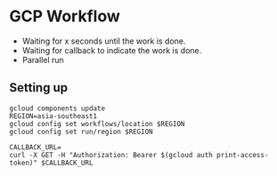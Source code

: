 # GCP Workflow

- Waiting for x seconds until the work is done.
- Waiting for callback to indicate the work is done.
- Parallel run

## Setting up

```
gcloud components update
REGION=asia-southeast1
gcloud config set workflows/location $REGION
gcloud config set run/region $REGION
```

```
CALLBACK_URL=
curl -X GET -H "Authorization: Bearer $(gcloud auth print-access-token)" $CALLBACK_URL
```